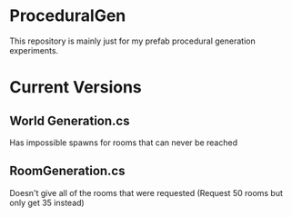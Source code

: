 # ProceduralGen
This repository is mainly just for my prefab procedural generation experiments.
# Current Versions
## World Generation.cs  
Has impossible spawns for rooms that can never be reached
## RoomGeneration.cs 
Doesn't give all of the rooms that were requested (Request 50 rooms but only get 35 instead)
